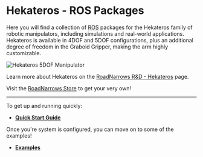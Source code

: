 Hekateros - **ROS** Packages
=============

Here you will find a collection of [ROS](http://ros.org) packages for the Hekateros family of robotic manipulators, including simulations and real-world applications. Hekateros is available in 4DOF and 5DOF configurations, plus an additional degree of freedom in the Graboid Gripper, making the arm highly customizable.

![Hekateros 5DOF Manipulator](http://www.roadnarrows.com/r-and-d/Hekateros/img/Hek_Reflect.png)

Learn more about Hekateros on the [RoadNarrows R&D - Hekateros](http://roadnarrows.com/r-and-d/Hekateros/) page.

Visit the [RoadNarrows Store](http://www.roadnarrows-store.com/hekateros-arm.html) to get your very own!

***

To get up and running quickly:
 * [**Quick Start Guide**](https://github.com/roadnarrows-robotics/hekateros/wiki/ROS-Hekateros-Quick-Start-Guide)

Once you're system is configured, you can move on to some of the examples!
 * [**Examples**](https://github.com/roadnarrows-robotics/hekateros/wiki/ROS-Hekateros-Examples)
